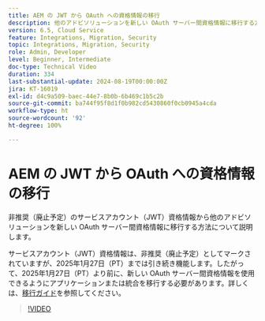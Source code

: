 ```yaml
---
title: AEM の JWT から OAuth への資格情報の移行
description: 他のアドビソリューションを新しい OAuth サーバー間資格情報に移行する方法について説明します。
version: 6.5, Cloud Service
feature: Integrations, Migration, Security
topic: Integrations, Migration, Security
role: Admin, Developer
level: Beginner, Intermediate
doc-type: Technical Video
duration: 334
last-substantial-update: 2024-08-19T00:00:00Z
jira: KT-16019
exl-id: d4c9a509-baec-44e7-8b0b-6b469c1b5c2b
source-git-commit: ba744f95f8d1f0b982cd5430860f0cb0945a4cda
workflow-type: ht
source-wordcount: '92'
ht-degree: 100%

---
```


# AEM の JWT から OAuth への資格情報の移行

非推奨（廃止予定）のサービスアカウント（JWT）資格情報から他のアドビソリューションを新しい OAuth サーバー間資格情報に移行する方法について説明します。

サービスアカウント（JWT）資格情報は、非推奨（廃止予定）としてマークされていますが、2025年1月27日（PT）までは引き続き機能します。したがって、2025年1月27日（PT）より前に、新しい OAuth サーバー間資格情報を使用できるようにアプリケーションまたは統合を移行する必要があります。詳しくは、[移行ガイド](https://developer.adobe.com/developer-console/docs/guides/authentication/ServerToServerAuthentication/migration/)を参照してください。


>[!VIDEO](https://video.tv.adobe.com/v/3432960/?learn=on)
